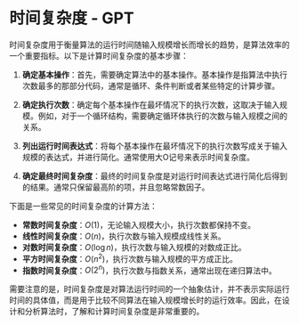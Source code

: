# 时间复杂度 - GPT

时间复杂度用于衡量算法的运行时间随输入规模增长而增长的趋势，是算法效率的一个重要指标。以下是计算时间复杂度的基本步骤：

1. **确定基本操作**：首先，需要确定算法中的基本操作。基本操作是指算法中执行次数最多的那部分代码，通常是循环、条件判断或者某些特定的计算步骤。

2. **确定执行次数**：确定每个基本操作在最坏情况下的执行次数，这取决于输入规模。例如，对于一个循环结构，需要确定循环体执行的次数与输入规模之间的关系。

3. **列出运行时间表达式**：将每个基本操作在最坏情况下的执行次数写成关于输入规模的表达式，并进行简化。通常使用大O记号来表示时间复杂度。

4. **确定最终时间复杂度**：最终的时间复杂度是对运行时间表达式进行简化后得到的结果。通常只保留最高阶的项，并且忽略常数因子。

下面是一些常见的时间复杂度的计算方法：

- **常数时间复杂度**：$O(1)$，无论输入规模大小，执行次数都保持不变。
- **线性时间复杂度**：$O(n)$，执行次数与输入规模成线性关系。
- **对数时间复杂度**：$O(\log n)$，执行次数与输入规模的对数成正比。
- **平方时间复杂度**：$O(n^2)$，执行次数与输入规模的平方成正比。
- **指数时间复杂度**：$O(2^n)$，执行次数与指数关系，通常出现在递归算法中。

需要注意的是，时间复杂度是对算法运行时间的一个抽象估计，并不表示实际运行时间的具体值，而是用于比较不同算法在输入规模增长时的运行效率。因此，在设计和分析算法时，了解和计算时间复杂度是非常重要的。




